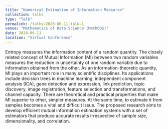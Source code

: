 ```yaml
---
title: "Numerical Estimation of Information Measures"
collection: talks
type: "Talk"
permalink: /talks/2020-06-11-talk-1
venue: "Mathematics of Data Science (MathODS)"
date: 2020-06-11
location: "Virtual Conference"
---
```

Entropy measures the information content of a random quantity. The closely related concept of Mutual Information (MI) between two random variables measures the reduction in uncertainty of one random variable due to information obtained from the other. As an information-theoretic quantity, MI plays an important role in many scientific disciplines. Its applications include decision trees in machine learning, independent component analysis (ICA), gene detection and expression, link prediction, topic discovery, image registration, feature selection and transformations, and channel capacity. There are theoretical and practical properties that make MI superior to other, simpler measures. At the same time, to estimate it from samples becomes a vital and difficult issue. The proposed research aims to develop efficient mutual information estimation systems with a set of estimators that produce accurate results irrespective of sample size, dimensionality, and correlation.
